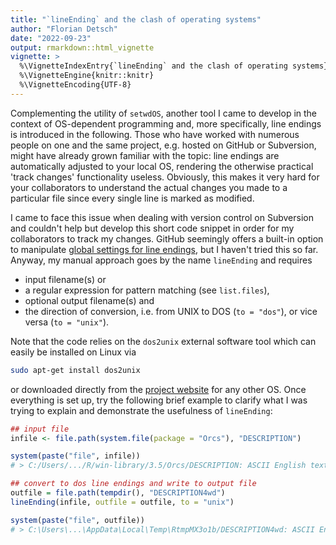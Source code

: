 ```yaml
---
title: "`lineEnding` and the clash of operating systems"
author: "Florian Detsch"
date: "2022-09-23"
output: rmarkdown::html_vignette
vignette: >
  %\VignetteIndexEntry{`lineEnding` and the clash of operating systems}
  %\VignetteEngine{knitr::knitr}
  %\VignetteEncoding{UTF-8}
---
```




Complementing the utility of `setwdOS`, another tool I came to develop in the 
context of OS-dependent programming and, more specifically, line endings is 
introduced in the following. Those who have worked with numerous people on one 
and the same project, e.g. hosted on GitHub or Subversion, might have already grown 
familiar with the topic: line endings are automatically adjusted to your local 
OS, rendering the otherwise practical 'track changes' functionality useless. 
Obviously, this makes it very hard for your collaborators to understand the 
actual changes you made to a particular file since every single line is marked 
as modified. 

I came to face this issue when dealing with version control on Subversion and 
couldn't help but develop this short code snippet in order for my collaborators 
to track my changes. GitHub seemingly offers a built-in option to manipulate 
[global settings for line endings](https://docs.github.com/articles/dealing-with-line-endings/), 
but I haven't tried this so far. Anyway, my manual approach goes by the name 
`lineEnding` and requires 

* input filename(s) or 
* a regular expression for pattern matching (see `list.files`),
* optional output filename(s) and 
* the direction of conversion, i.e. from UNIX to DOS (`to = "dos"`), or vice 
versa (`to = "unix"`).

Note that the code relies on the `dos2unix` external software tool which can 
easily be installed on Linux via 


```bash
sudo apt-get install dos2unix
```

or downloaded directly from the [project website](https://dos2unix.sourceforge.io/) 
for any other OS. Once everything is set up, try the following brief example to 
clarify what I was trying to explain and demonstrate the usefulness of 
`lineEnding`:


```r
## input file
infile <- file.path(system.file(package = "Orcs"), "DESCRIPTION")

system(paste("file", infile))
# > C:/Users/.../R/win-library/3.5/Orcs/DESCRIPTION: ASCII English text, with CRLF line terminators

## convert to dos line endings and write to output file
outfile = file.path(tempdir(), "DESCRIPTION4wd")
lineEnding(infile, outfile = outfile, to = "unix")

system(paste("file", outfile))
# > C:\Users\...\AppData\Local\Temp\RtmpMX3o1b/DESCRIPTION4wd: ASCII English text
```

